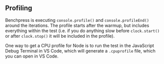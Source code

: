 ## Profiling

Benchpress is executing `console.profile()` and `console.profileEnd()` around the iterations. The profile starts after the warmup, but includes everything within the test (i.e. if you do anything slow before `clock.start()` or after `clock.stop()` it will be included in the profile).

One way to get a CPU profile for Node is to run the test in the JavaScript Debug Terminal in VS Code, which will generate a `.cpuprofile` file, which you can open in VS Code.
